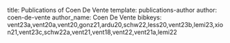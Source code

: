 title: Publications of Coen De Vente
template: publications-author
author: coen-de-vente
author_name: Coen De Vente
bibkeys: vent23a,vent20a,vent20,gonz21,ardu20,schw22,less20,vent23b,lemi23,xion21,vent23c,schw22a,vent21,vent18,vent22,vent21a,lemi22